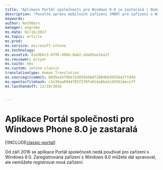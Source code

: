```yaml
---
title: "Aplikace Portál společnosti pro Windows 8.0 je zastaralá | Dokumentace Microsoftu"
description: "Povolte správu mobilních zařízení (MDM) pro zařízení s Windows Phone 8.0 pomocí služby Microsoft Intune."
keywords: 
author: NathBarn
manager: angrobe
ms.date: 02/16/2017
ms.topic: article
ms.prod: 
ms.service: microsoft-intune
ms.technology: 
ms.assetid: 61e9b6c3-8795-49b0-8ab2-a9a05ee3ea1f
ms.reviewer: priyar
ms.suite: ems
ms.custom: intune-classic
translationtype: Human Translation
ms.sourcegitcommit: b6d5ea579b675d85d4404f289db83055642ffddd
ms.openlocfilehash: c1e39aa0944785f2f0fa624a8ba2cd55814ece7f
ms.lasthandoff: 12/10/2016


---
```


#  <a name="windows-phone-80-company-portal-app-deprecated"></a>Aplikace Portál společnosti pro Windows Phone 8.0 je zastaralá

[!INCLUDE[classic-portal](../includes/classic-portal.md)]

Od září 2016 se aplikace Portál společnosti nedá používat pro zařízení s Windows 8.0. Zaregistrovaná zařízení s Windows 8.0 můžete dál spravovat, ale nemůžete registrovat nová zařízení.


